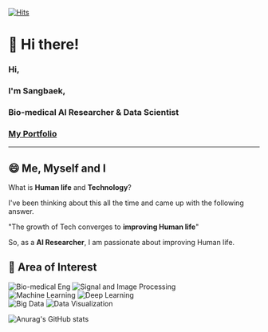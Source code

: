 [![Hits](https://hits.seeyoufarm.com/api/count/incr/badge.svg?url=https%3A%2F%2Fgithub.com%2Ftlsqktem483&count_bg=%23F5B31E&title_bg=%23555555&icon=iconify.svg&icon_color=%23E7E7E7&title=Hi+Visitors&edge_flat=false)](https://hits.seeyoufarm.com)
# 👋 Hi there!
### Hi,  
### I'm Sangbaek,  
### Bio-medical AI Researcher & Data Scientist

### [My Portfolio](https://tlsqktem483.wixsite.com/sangbaek-portfolio)


---


## 😄 Me, Myself and I

What is **Human life** and **Technology**?  

I've been thinking about this all the time and came up with the following answer.  

"The growth of Tech converges to **improving Human life**"  

So, as a **AI Researcher**, I am passionate about improving Human life.


## 🤔 Area of Interest
![Bio-medical Eng](https://img.shields.io/badge/-Bio--medical%20Engineering-yellow)
![Signal and Image Processing](https://img.shields.io/badge/-Signal%20and%20Image%20Processing%20-green)<br>
![Machine Learning](https://img.shields.io/badge/-Machine%20Learning-blue)
![Deep Learning](https://img.shields.io/badge/-Deep%20Learning-orange)<br>
![Big Data](https://img.shields.io/badge/-Big%20Data-red)
![Data Visualization](https://img.shields.io/badge/-Data%20Visualization-lightgrey)



![Anurag's GitHub stats](https://github-readme-stats.vercel.app/api?username=tlsqktem483&show_icons=true&theme=radical)

<!--
**tlsqktem483/tlsqktem483** is a ✨ _special_ ✨ repository because its `README.md` (this file) appears on your GitHub profile.

Here are some ideas to get you started:

- 🔭 I’m currently working on ...
- 🌱 I’m currently learning ...
- 👯 I’m looking to collaborate on ...
- 🤔 I’m looking for help with ...
- 💬 Ask me about ...
- 📫 How to reach me: ...
- 😄 Pronouns: ...
- ⚡ Fun fact: ...
-->
